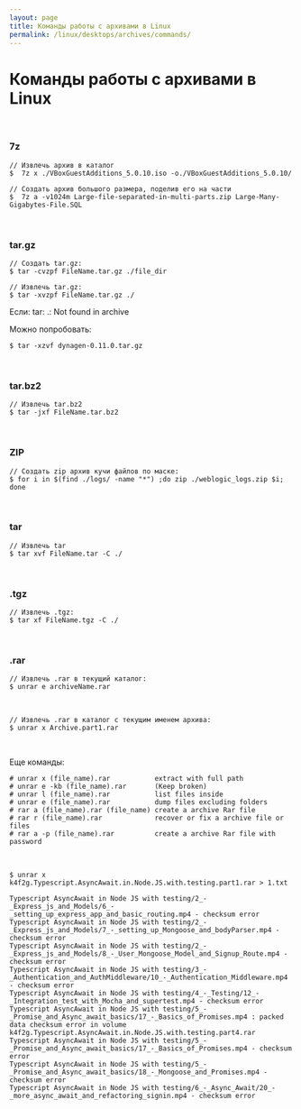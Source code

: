 ```yaml
---
layout: page
title: Команды работы с архивами в Linux
permalink: /linux/desktops/archives/commands/
---
```


# Команды работы с архивами в Linux

<br/>

### 7z

    // Извлечь архив в каталог
    $  7z x ./VBoxGuestAdditions_5.0.10.iso -o./VBoxGuestAdditions_5.0.10/

    // Создать архив большого размера, поделив его на части
    $  7z a -v1024m Large-file-separated-in-multi-parts.zip Large-Many-Gigabytes-File.SQL

<br/>

### tar.gz

    // Создать tar.gz:
    $ tar -cvzpf FileName.tar.gz ./file_dir

    // Извлечь tar.gz:
    $ tar -xvzpf FileName.tar.gz ./

Если:
tar: .: Not found in archive

Можно попробовать:

    $ tar -xzvf dynagen-0.11.0.tar.gz

<br/>

### tar.bz2

    // Извлечь tar.bz2
    $ tar -jxf FileName.tar.bz2

<br/>

### ZIP

    // Создать zip архив кучи файлов по маске:
    $ for i in $(find ./logs/ -name "*") ;do zip ./weblogic_logs.zip $i; done


<br/>

### tar

    // Извлечь tar
    $ tar xvf FileName.tar -C ./

<br/>

### .tgz

    // Извлечь .tgz:   
    $ tar xf FileName.tgz -C ./

<br/>

### .rar

    // Извлечь .rar в текущий каталог:
    $ unrar e archiveName.rar

<br/>

    // Извлечь .rar в каталог с текущим именем архива:
    $ unrar x Archive.part1.rar

<br/>

Еще команды:

    # unrar x (file_name).rar           extract with full path
    # unrar e -kb (file_name).rar       (Keep broken)
    # unrar l (file_name).rar           list files inside
    # unrar e (file_name).rar           dump files excluding folders
    # rar a (file_name).rar (file_name) create a archive Rar file
    # rar r (file_name).rar             recover or fix a archive file or files
    # rar a -p (file_name).rar          create a archive Rar file with password

<br/>

    $ unrar x k4f2g.Typescript.AsyncAwait.in.Node.JS.with.testing.part1.rar > 1.txt

    Typescript AsyncAwait in Node JS with testing/2_-_Express_js_and_Models/6_-_setting_up_express_app_and_basic_routing.mp4 - checksum error
    Typescript AsyncAwait in Node JS with testing/2_-_Express_js_and_Models/7_-_setting_up_Mongoose_and_bodyParser.mp4 - checksum error
    Typescript AsyncAwait in Node JS with testing/2_-_Express_js_and_Models/8_-_User_Mongoose_Model_and_Signup_Route.mp4 - checksum error
    Typescript AsyncAwait in Node JS with testing/3_-_Authentication_and_AuthMiddleware/10_-_Authentication_Middleware.mp4 - checksum error
    Typescript AsyncAwait in Node JS with testing/4_-_Testing/12_-_Integration_test_with_Mocha_and_supertest.mp4 - checksum error
    Typescript AsyncAwait in Node JS with testing/5_-_Promise_and_Async_await_basics/17_-_Basics_of_Promises.mp4 : packed data checksum error in volume k4f2g.Typescript.AsyncAwait.in.Node.JS.with.testing.part4.rar
    Typescript AsyncAwait in Node JS with testing/5_-_Promise_and_Async_await_basics/17_-_Basics_of_Promises.mp4 - checksum error
    Typescript AsyncAwait in Node JS with testing/5_-_Promise_and_Async_await_basics/18_-_Mongoose_and_Promises.mp4 - checksum error
    Typescript AsyncAwait in Node JS with testing/6_-_Async_Await/20_-_more_async_await_and_refactoring_signin.mp4 - checksum error
